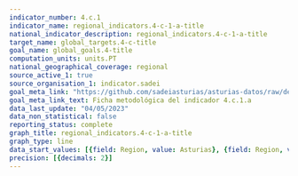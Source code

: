 ```yaml
---
indicator_number: 4.c.1
indicator_name: regional_indicators.4-c-1-a-title
national_indicator_description: regional_indicators.4-c-1-a-title
target_name: global_targets.4-c-title
goal_name: global_goals.4-title
computation_units: units.PT
national_geographical_coverage: regional
source_active_1: true
source_organisation_1: indicator.sadei
goal_meta_link: "https://github.com/sadeiasturias/asturias-datos/raw/develop/descargas/metodologia/4.c.1.a.pdf"
goal_meta_link_text: Ficha metodológica del indicador 4.c.1.a
data_last_update: "04/05/2023"
data_non_statistical: false
reporting_status: complete
graph_title: regional_indicators.4-c-1-a-title
graph_type: line
data_start_values: [{field: Region, value: Asturias}, {field: Region, value: España}]
precision: [{decimals: 2}]
---
```

